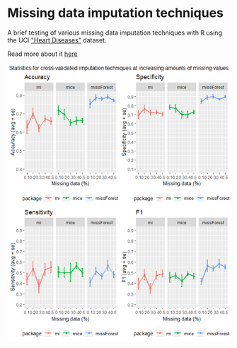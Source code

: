 # Missing data imputation techniques

A brief testing of various missing data imputation techniques with R using the UCI ["Heart Diseases"](https://archive.ics.uci.edu/ml/datasets/heart+Diseases) dataset.


Read more about it [here](#)


![CV error](https://github.com/mfiorani/miss-data/raw/master/img/plot.png "CV error")
